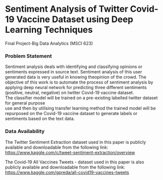# Sentiment Analysis of Twitter Covid-19 Vaccine Dataset using Deep Learning Techniques 
Final Project-Big Data Analytics (MSCI 623) 

### Problem Statement 

Sentiment analysis deals with identifying and classifying opinions or sentiments expressed in source text. 
Sentiment analysis of this user generated data is very useful in knowing theopinion of the crowd. 
The objective of this work is to automate the process of sentiment analysis by applying deep neural network 
for predicting three different sentiments (positive, neutral, negative) on  twitter  Covid-19  vaccine  dataset.  
The  classifier  model  will be  trained  on  a  pre-existing  labelled  twitter  dataset  for  general purpose  
use  and  then  by  utilising  transfer  learning  method  the trained model will be repurposed on the Covid-19 
vaccine dataset to  generate  labels  or  sentiments  based  on  the  text  data.

### Data Availability 

The Twitter Sentiment Extraction dataset used in this paper is publicly available and downloadable from the following link: https://www.kaggle.com/c/tweet-sentiment-extraction/overview

The Covid-19 All Vaccines Tweets - dataset used in this paper is also publicly available and downloadable from the following link: https://www.kaggle.com/gpreda/all-covid19-vaccines-tweets
